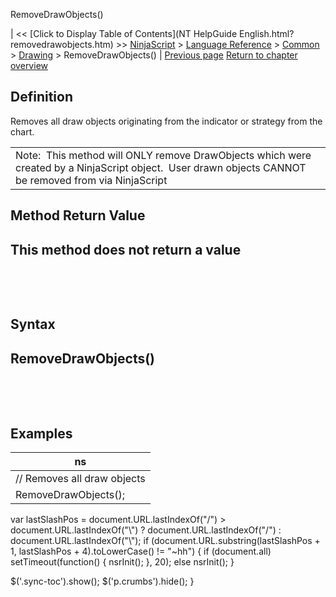 ﻿










 


RemoveDrawObjects()







| &lt;&lt; [Click to Display Table of Contents](NT HelpGuide English.html?removedrawobjects.htm) &gt;&gt;
 [NinjaScript](ninjascript.htm) &gt; [Language Reference](language_reference_wip.htm) &gt; [Common](common.htm) &gt; [Drawing](drawing.htm) &gt;
RemoveDrawObjects() | [Previous page](removedrawobject.htm)
[Return to chapter overview](drawing.htm)










Definition
----------


Removes all draw objects originating from the indicator or strategy from the chart.





|  |
| --- |
| Note:  This method will ONLY remove DrawObjects which were created by a NinjaScript object.  User drawn objects CANNOT be removed from via NinjaScript |





Method Return Value
-------------------


This method does not return a value
-----------------------------------


 


 


Syntax
------


RemoveDrawObjects()
-------------------


 


 


Examples
--------




| ns |
| --- |
| // Removes all draw objects
RemoveDrawObjects(); |






 
 var lastSlashPos = document.URL.lastIndexOf("/") &gt; document.URL.lastIndexOf("\\") ? document.URL.lastIndexOf("/") : document.URL.lastIndexOf("\\");
 if (document.URL.substring(lastSlashPos + 1, lastSlashPos + 4).toLowerCase() != "~hh") {
 if (document.all) setTimeout(function() {
 nsrInit();
 }, 20);
 else nsrInit();
 }
 
 
 $('.sync-toc').show();
 $('p.crumbs').hide();
 }
 
 
 




